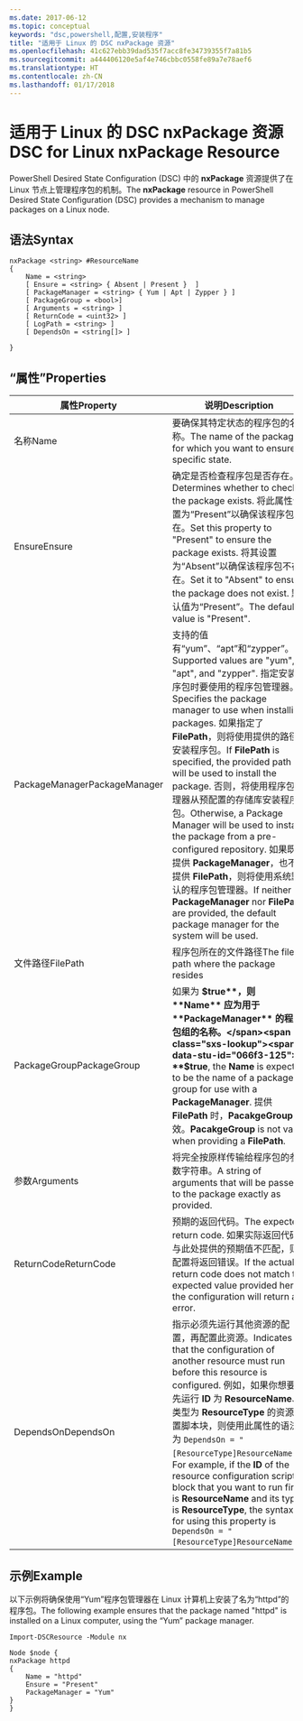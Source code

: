 ```yaml
---
ms.date: 2017-06-12
ms.topic: conceptual
keywords: "dsc,powershell,配置,安装程序"
title: "适用于 Linux 的 DSC nxPackage 资源"
ms.openlocfilehash: 41c627ebb39dad535f7acc8fe34739355f7a81b5
ms.sourcegitcommit: a444406120e5af4e746cbbc0558fe89a7e78aef6
ms.translationtype: HT
ms.contentlocale: zh-CN
ms.lasthandoff: 01/17/2018
---
```

# <a name="dsc-for-linux-nxpackage-resource"></a><span data-ttu-id="066f3-103">适用于 Linux 的 DSC nxPackage 资源</span><span class="sxs-lookup"><span data-stu-id="066f3-103">DSC for Linux nxPackage Resource</span></span>

<span data-ttu-id="066f3-104">PowerShell Desired State Configuration (DSC) 中的 **nxPackage** 资源提供了在 Linux 节点上管理程序包的机制。</span><span class="sxs-lookup"><span data-stu-id="066f3-104">The **nxPackage** resource in PowerShell Desired State Configuration (DSC) provides a mechanism to manage packages on a Linux node.</span></span>

## <a name="syntax"></a><span data-ttu-id="066f3-105">语法</span><span class="sxs-lookup"><span data-stu-id="066f3-105">Syntax</span></span>

```
nxPackage <string> #ResourceName
{
    Name = <string>
    [ Ensure = <string> { Absent | Present }  ]
    [ PackageManager = <string> { Yum | Apt | Zypper } ]
    [ PackageGroup = <bool>]
    [ Arguments = <string> ]
    [ ReturnCode = <uint32> ]
    [ LogPath = <string> ]
    [ DependsOn = <string[]> ]
    
}
```

## <a name="properties"></a><span data-ttu-id="066f3-106">“属性”</span><span class="sxs-lookup"><span data-stu-id="066f3-106">Properties</span></span>

|  <span data-ttu-id="066f3-107">属性</span><span class="sxs-lookup"><span data-stu-id="066f3-107">Property</span></span> |  <span data-ttu-id="066f3-108">说明</span><span class="sxs-lookup"><span data-stu-id="066f3-108">Description</span></span> | 
|---|---|
| <span data-ttu-id="066f3-109">名称</span><span class="sxs-lookup"><span data-stu-id="066f3-109">Name</span></span>| <span data-ttu-id="066f3-110">要确保其特定状态的程序包的名称。</span><span class="sxs-lookup"><span data-stu-id="066f3-110">The name of the package for which you want to ensure a specific state.</span></span>| 
| <span data-ttu-id="066f3-111">Ensure</span><span class="sxs-lookup"><span data-stu-id="066f3-111">Ensure</span></span>| <span data-ttu-id="066f3-112">确定是否检查程序包是否存在。</span><span class="sxs-lookup"><span data-stu-id="066f3-112">Determines whether to check if the package exists.</span></span> <span data-ttu-id="066f3-113">将此属性设置为“Present”以确保该程序包存在。</span><span class="sxs-lookup"><span data-stu-id="066f3-113">Set this property to "Present" to ensure the package exists.</span></span> <span data-ttu-id="066f3-114">将其设置为“Absent”以确保该程序包不存在。</span><span class="sxs-lookup"><span data-stu-id="066f3-114">Set it to "Absent" to ensure the package does not exist.</span></span> <span data-ttu-id="066f3-115">默认值为“Present”。</span><span class="sxs-lookup"><span data-stu-id="066f3-115">The default value is "Present".</span></span>|  
| <span data-ttu-id="066f3-116">PackageManager</span><span class="sxs-lookup"><span data-stu-id="066f3-116">PackageManager</span></span>| <span data-ttu-id="066f3-117">支持的值有“yum”、“apt”和“zypper”。</span><span class="sxs-lookup"><span data-stu-id="066f3-117">Supported values are "yum", "apt", and "zypper".</span></span> <span data-ttu-id="066f3-118">指定安装程序包时要使用的程序包管理器。</span><span class="sxs-lookup"><span data-stu-id="066f3-118">Specifies the package manager to use when installing packages.</span></span> <span data-ttu-id="066f3-119">如果指定了 **FilePath**，则将使用提供的路径安装程序包。</span><span class="sxs-lookup"><span data-stu-id="066f3-119">If **FilePath** is specified, the provided path will be used to install the package.</span></span> <span data-ttu-id="066f3-120">否则，将使用程序包管理器从预配置的存储库安装程序包。</span><span class="sxs-lookup"><span data-stu-id="066f3-120">Otherwise, a Package Manager will be used to install the package from a pre-configured repository.</span></span> <span data-ttu-id="066f3-121">如果既不提供 **PackageManager**，也不提供 **FilePath**，则将使用系统默认的程序包管理器。</span><span class="sxs-lookup"><span data-stu-id="066f3-121">If neither **PackageManager** nor **FilePath** are provided, the default package manager for the system will be used.</span></span>| 
| <span data-ttu-id="066f3-122">文件路径</span><span class="sxs-lookup"><span data-stu-id="066f3-122">FilePath</span></span>| <span data-ttu-id="066f3-123">程序包所在的文件路径</span><span class="sxs-lookup"><span data-stu-id="066f3-123">The file path where the package resides</span></span>| 
| <span data-ttu-id="066f3-124">PackageGroup</span><span class="sxs-lookup"><span data-stu-id="066f3-124">PackageGroup</span></span>| <span data-ttu-id="066f3-125">如果为 **$true**，则 **Name** 应为用于 **PackageManager** 的程序包组的名称。</span><span class="sxs-lookup"><span data-stu-id="066f3-125">If **$true**, the **Name** is expected to be the name of a package group for use with a **PackageManager**.</span></span> <span data-ttu-id="066f3-126">提供 **FilePath** 时，**PacakgeGroup** 无效。</span><span class="sxs-lookup"><span data-stu-id="066f3-126">**PacakgeGroup** is not valid when providing a **FilePath**.</span></span>| 
| <span data-ttu-id="066f3-127">参数</span><span class="sxs-lookup"><span data-stu-id="066f3-127">Arguments</span></span>| <span data-ttu-id="066f3-128">将完全按原样传输给程序包的参数字符串。</span><span class="sxs-lookup"><span data-stu-id="066f3-128">A string of arguments that will be passed to the package exactly as provided.</span></span>| 
| <span data-ttu-id="066f3-129">ReturnCode</span><span class="sxs-lookup"><span data-stu-id="066f3-129">ReturnCode</span></span>| <span data-ttu-id="066f3-130">预期的返回代码。</span><span class="sxs-lookup"><span data-stu-id="066f3-130">The expected return code.</span></span> <span data-ttu-id="066f3-131">如果实际返回代码与此处提供的预期值不匹配，则配置将返回错误。</span><span class="sxs-lookup"><span data-stu-id="066f3-131">If the actual return code does not match the expected value provided here, the configuration will return an error.</span></span>| 
| <span data-ttu-id="066f3-132">DependsOn</span><span class="sxs-lookup"><span data-stu-id="066f3-132">DependsOn</span></span> | <span data-ttu-id="066f3-133">指示必须先运行其他资源的配置，再配置此资源。</span><span class="sxs-lookup"><span data-stu-id="066f3-133">Indicates that the configuration of another resource must run before this resource is configured.</span></span> <span data-ttu-id="066f3-134">例如，如果你想要首先运行 **ID** 为 **ResourceName**、类型为 **ResourceType** 的资源配置脚本块，则使用此属性的语法为 `DependsOn = "[ResourceType]ResourceName"`。</span><span class="sxs-lookup"><span data-stu-id="066f3-134">For example, if the **ID** of the resource configuration script block that you want to run first is **ResourceName** and its type is **ResourceType**, the syntax for using this property is `DependsOn = "[ResourceType]ResourceName"`.</span></span>| 

## <a name="example"></a><span data-ttu-id="066f3-135">示例</span><span class="sxs-lookup"><span data-stu-id="066f3-135">Example</span></span>

<span data-ttu-id="066f3-136">以下示例将确保使用“Yum”程序包管理器在 Linux 计算机上安装了名为“httpd”的程序包。</span><span class="sxs-lookup"><span data-stu-id="066f3-136">The following example ensures that the package named "httpd" is installed on a Linux computer, using the “Yum” package manager.</span></span>

```
Import-DSCResource -Module nx 

Node $node {
nxPackage httpd
{
    Name = "httpd"
    Ensure = "Present"
    PackageManager = "Yum"
}
}
```

